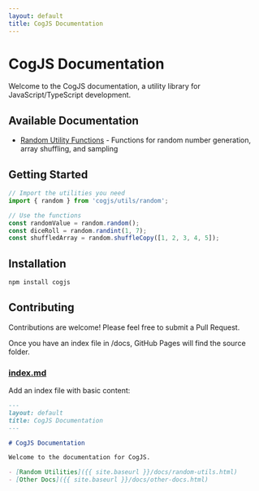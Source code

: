 ```yaml
---
layout: default
title: CogJS Documentation
---
```


# CogJS Documentation

Welcome to the CogJS documentation, a utility library for JavaScript/TypeScript development.

## Available Documentation

- [Random Utility Functions](./random-utils.md) - Functions for random number generation, array shuffling, and sampling

## Getting Started

```typescript
// Import the utilities you need
import { random } from 'cogjs/utils/random';

// Use the functions
const randomValue = random.random();
const diceRoll = random.randint(1, 7);
const shuffledArray = random.shuffleCopy([1, 2, 3, 4, 5]);
```

## Installation

```bash
npm install cogjs
```

## Contributing

Contributions are welcome! Please feel free to submit a Pull Request.

Once you have an index file in /docs, GitHub Pages will find the source folder.

### [index.md](file:///Users/chenyu/GitHub/cogjs/docs/index.md)

Add an index file with basic content:

```markdown
---
layout: default
title: CogJS Documentation
---

# CogJS Documentation

Welcome to the documentation for CogJS.

- [Random Utilities]({{ site.baseurl }}/docs/random-utils.html)
- [Other Docs]({{ site.baseurl }}/docs/other-docs.html)
```
